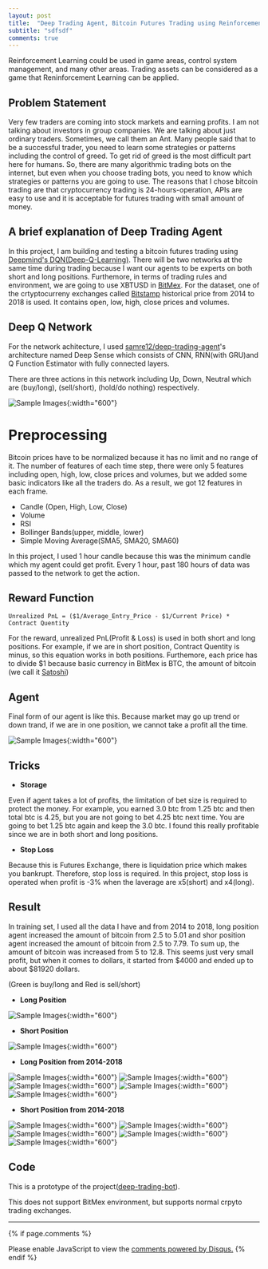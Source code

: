```yaml
---
layout: post
title:  "Deep Trading Agent, Bitcoin Futures Trading using Reinforcement Learning"
subtitle: "sdfsdf"
comments: true
---
```


Reinforcement Learning could be used in game areas, control system management, and many other areas. Trading assets can be considered as a game that Reninforcement Learning can be applied.

## Problem Statement
Very few traders are coming into stock markets and earning profits. I am not talking about investors in group companies. We are talking about just ordinary traders. Sometimes, we call them an Ant. Many people said that to be a successful trader, you need to learn some strategies or patterns including the control of greed. To get rid of greed is the most difficult part here for humans. So, there are many algorithmic trading bots on the internet, but even when you choose trading bots, you need to know which strategies or patterns you are going to use. The reasons that I chose bitcoin trading are that cryptocurrency trading is 24-hours-operation, APIs are easy to use and it is acceptable for futures trading with small amount of money.

## A brief explanation of Deep Trading Agent
In this project, I am building and testing a bitcoin futures trading using [Deepmind's DQN(Deep-Q-Learning)](https://github.com/jk7g14/ethermembership). There will be two networks at the same time during trading because I want our agents to be experts on both short and long positions. Furthemore, in terms of trading rules and environment, we are going to use XBTUSD in [BitMex](https://www.bitmex.com). For the dataset, one of the crtyptocurreny exchanges called [Bitstamp](https://www.bitstamp.net) historical price from 2014 to 2018 is used. It contains open, low, high, close prices and volumes.

## Deep Q Network
For the network achitecture, I used [samre12/deep-trading-agent](https://github.com/samre12/deep-trading-agent)'s architecture named Deep Sense which consists of CNN, RNN(with GRU)and Q Function Estimator with fully connected layers.

There are three actions in this network including Up, Down, Neutral which are (buy/long), (sell/short), (hold/do nothing) respectively.

![Sample Images](/img/deep-trading-agent/arch.png){:width="600"}

# Preprocessing

Bitcoin prices have to be normalized because it has no limit and no range of it. The number of features of each time step, there were only 5 features including open, high, low, close prices and volumes, but we added some basic indicators like all the traders do. As a result, we got 12 features in each frame.

* Candle (Open, High, Low, Close)
* Volume
* RSI
* Bollinger Bands(upper, middle, lower)
* Simple Moving Average(SMA5, SMA20, SMA60)

In this project, I used 1 hour candle because this was the minimum candle which my agent could get profit. Every 1 hour, past 180 hours of data was passed to the network to get the action.

## Reward Function
```
Unrealized PnL = ($1/Average_Entry_Price - $1/Current Price) * Contract Quentity
```

For the reward, unrealized PnL(Profit & Loss) is used in both short and long positions. For example, if we are in short position, Contract Quentity is minus, so this equation works in both positions. Furthemore, each price has to divide $1 because basic currency in BitMex is BTC, the amount of bitcoin (we call it [Satoshi](https://en.bitcoin.it/wiki/Satoshi_(unit)))
## Agent

Final form of our agent is like this. Because market may go up trend or down trand, if we are in one position, we cannot take a profit all the time. 

![Sample Images](/img/deep-trading-agent/diagram.png){:width="600"}

## Tricks

- **Storage**

Even if agent takes a lot of profits, the limitation of bet size is required to protect the money. For example, you earned 3.0 btc from 1.25 btc and then total btc is 4.25, but you are not going to bet 4.25 btc next time. You are going to bet 1.25 btc again and keep the 3.0 btc. I found this really profitable since we are in both short and long positions.

- **Stop Loss**

Because this is Futures Exchange, there is liquidation price which makes you bankrupt. Therefore, stop loss is required. In this project, stop loss is operated when profit is -3% when the laverage are x5(short) and x4(long).


## Result

In training set, I used all the data I have and from 2014 to 2018, long position agent increased the amount of bitcoin from 2.5 to 5.01 and shor position agent increased the amount of bitcoin from 2.5 to 7.79. To sum up, the amount of bitcoin was increased from 5 to 12.8. This seems just very small profit, but when it comes to dollars, it started from $4000 and ended up to about $81920 dollars.

(Green is buy/long and Red is sell/short)

* **Long Position**

![Sample Images](/img/deep-trading-agent/bitmex_long.png){:width="600"}

* **Short Position**

![Sample Images](/img/deep-trading-agent/bitmex_short.png){:width="600"}

* **Long Position from 2014-2018**

![Sample Images](/img/deep-trading-agent/bitmex_long-2014-01-01-2014-12-31.png){:width="600"}
![Sample Images](/img/deep-trading-agent/bitmex_long-2015-01-01-2015-12-31.png){:width="600"}
![Sample Images](/img/deep-trading-agent/bitmex_long-2016-01-01-2016-12-31.png){:width="600"}
![Sample Images](/img/deep-trading-agent/bitmex_long-2017-01-01-2017-12-31.png){:width="600"}
![Sample Images](/img/deep-trading-agent/bitmex_long-2018-01-01-2018-12-31.png){:width="600"}

* **Short Position from 2014-2018**

![Sample Images](/img/deep-trading-agent/bitmex_short-2014-01-01-2014-12-31.png){:width="600"}
![Sample Images](/img/deep-trading-agent/bitmex_short-2015-01-01-2015-12-31.png){:width="600"}
![Sample Images](/img/deep-trading-agent/bitmex_short-2016-01-01-2016-12-31.png){:width="600"}
![Sample Images](/img/deep-trading-agent/bitmex_short-2017-01-01-2017-12-31.png){:width="600"}
![Sample Images](/img/deep-trading-agent/bitmex_short-2018-01-01-2018-12-31.png){:width="600"}

## Code

This is a prototype of the project([deep-trading-bot](https://github.com/jk7g14/ethermembership)).

This does not support BitMex environment, but supports normal crpyto trading exchanges.
<br />

---

{% if page.comments %}
<div id="disqus_thread"></div>
<script>

/**
*  RECOMMENDED CONFIGURATION VARIABLES: EDIT AND UNCOMMENT THE SECTION BELOW TO INSERT DYNAMIC VALUES FROM YOUR PLATFORM OR CMS.
*  LEARN WHY DEFINING THESE VARIABLES IS IMPORTANT: https://disqus.com/admin/universalcode/#configuration-variables*/
  /*
  var disqus_config = function () {
  this.page.url = PAGE_URL;  // Replace PAGE_URL with your page's canonical URL variable
  this.page.identifier = PAGE_IDENTIFIER; // Replace PAGE_IDENTIFIER with your page's unique identifier variable
  };
  */
  (function() { // DON'T EDIT BELOW THIS LINE
  var d = document, s = d.createElement('script');
  s.src = 'https://jk7g14-github-io.disqus.com/embed.js';
  s.setAttribute('data-timestamp', +new Date());
  (d.head || d.body).appendChild(s);
  })();
  </script>
  <noscript>Please enable JavaScript to view the <a href="https://disqus.com/?ref_noscript">comments powered by Disqus.</a></noscript>
  {% endif %}
